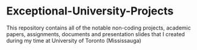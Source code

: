 # Exceptional-University-Projects
This repository contains all of the notable non-coding projects, academic papers, assignments, documents and presentation slides that I created during my time at University of Toronto (Mississauga)

